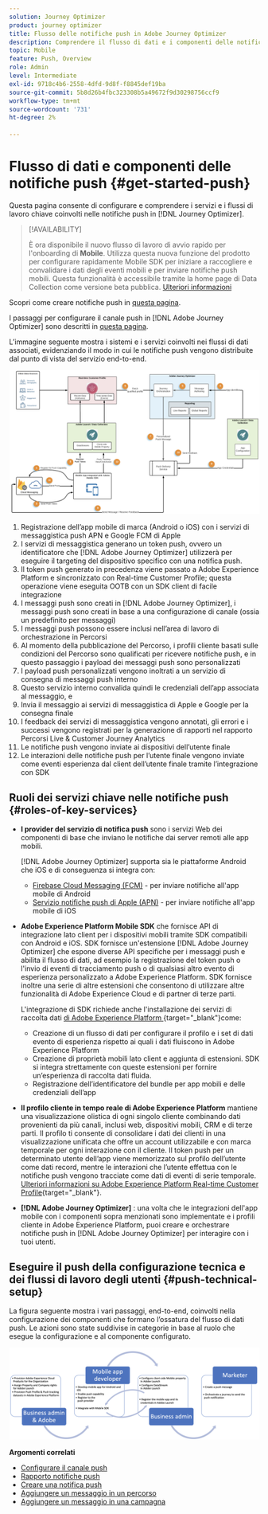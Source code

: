 ```yaml
---
solution: Journey Optimizer
product: journey optimizer
title: Flusso delle notifiche push in Adobe Journey Optimizer
description: Comprendere il flusso di dati e i componenti delle notifiche push
topic: Mobile
feature: Push, Overview
role: Admin
level: Intermediate
exl-id: 9718c4b6-2558-4dfd-9d8f-f8845def19ba
source-git-commit: 5b8d26b4fbc323308b5a49672f9d30298756ccf9
workflow-type: tm+mt
source-wordcount: '731'
ht-degree: 2%

---
```


# Flusso di dati e componenti delle notifiche push {#get-started-push}

Questa pagina consente di configurare e comprendere i servizi e i flussi di lavoro chiave coinvolti nelle notifiche push in [!DNL Journey Optimizer].


>[!AVAILABILITY]
>
>È ora disponibile il nuovo flusso di lavoro di avvio rapido per l&#39;onboarding di **Mobile**. Utilizza questa nuova funzione del prodotto per configurare rapidamente Mobile SDK per iniziare a raccogliere e convalidare i dati degli eventi mobili e per inviare notifiche push mobili. Questa funzionalità è accessibile tramite la home page di Data Collection come versione beta pubblica. [Ulteriori informazioni](mobile-onboarding-wf.md)
>

Scopri come creare notifiche push in [questa pagina](create-push.md).

I passaggi per configurare il canale push in [!DNL Adobe Journey Optimizer] sono descritti in [questa pagina](push-configuration.md).

L’immagine seguente mostra i sistemi e i servizi coinvolti nei flussi di dati associati, evidenziando il modo in cui le notifiche push vengono distribuite dal punto di vista del servizio end-to-end.

![](assets/push-flow.png)

1. Registrazione dell’app mobile di marca (Android o iOS) con i servizi di messaggistica push APN e Google FCM di Apple
1. I servizi di messaggistica generano un token push, ovvero un identificatore che [!DNL Adobe Journey Optimizer] utilizzerà per eseguire il targeting del dispositivo specifico con una notifica push.
1. Il token push generato in precedenza viene passato a Adobe Experience Platform e sincronizzato con Real-time Customer Profile; questa operazione viene eseguita OOTB con un SDK client di facile integrazione
1. I messaggi push sono creati in [!DNL Adobe Journey Optimizer], i messaggi push sono creati in base a una configurazione di canale (ossia un predefinito per messaggi)
1. I messaggi push possono essere inclusi nell’area di lavoro di orchestrazione in Percorsi
1. Al momento della pubblicazione del Percorso, i profili cliente basati sulle condizioni del Percorso sono qualificati per ricevere notifiche push, e in questo passaggio i payload dei messaggi push sono personalizzati
1. I payload push personalizzati vengono inoltrati a un servizio di consegna di messaggi push interno
1. Questo servizio interno convalida quindi le credenziali dell’app associata al messaggio, e
1. Invia il messaggio ai servizi di messaggistica di Apple e Google per la consegna finale
1. I feedback dei servizi di messaggistica vengono annotati, gli errori e i successi vengono registrati per la generazione di rapporti nel rapporto Percorsi Live &amp; Customer Journey Analytics
1. Le notifiche push vengono inviate ai dispositivi dell’utente finale
1. Le interazioni delle notifiche push per l’utente finale vengono inviate come eventi esperienza dal client dell’utente finale tramite l’integrazione con SDK

## Ruoli dei servizi chiave nelle notifiche push {#roles-of-key-services}

* **I provider del servizio di notifica push** sono i servizi Web dei componenti di base che inviano le notifiche dai server remoti alle app mobili.

  [!DNL Adobe Journey Optimizer] supporta sia le piattaforme Android che iOS e di conseguenza si integra con:
   * [Firebase Cloud Messaging (FCM)](https://firebase.google.com/docs/cloud-messaging) - per inviare notifiche all&#39;app mobile di Android
   * [Servizio notifiche push di Apple (APN)](https://developer.apple.com/library/archive/documentation/NetworkingInternet/Conceptual/RemoteNotificationsPG/APNSOverview.html) - per inviare notifiche all&#39;app mobile di iOS

* **Adobe Experience Platform Mobile SDK** che fornisce API di integrazione lato client per i dispositivi mobili tramite SDK compatibili con Android e iOS. SDK fornisce un&#39;estensione [!DNL Adobe Journey Optimizer] che espone diverse API specifiche per i messaggi push e abilita il flusso di dati, ad esempio la registrazione del token push o l&#39;invio di eventi di tracciamento push o di qualsiasi altro evento di esperienza personalizzato a Adobe Experience Platform. SDK fornisce inoltre una serie di altre estensioni che consentono di utilizzare altre funzionalità di Adobe Experience Cloud e di partner di terze parti.

  L&#39;integrazione di SDK richiede anche l&#39;installazione dei servizi di raccolta dati [ di Adobe Experience Platform ](https://experienceleague.adobe.com/docs/experience-platform/tags/home.html?lang=it){target="_blank"}come:

   * Creazione di un flusso di dati per configurare il profilo e i set di dati evento di esperienza rispetto ai quali i dati fluiscono in Adobe Experience Platform
   * Creazione di proprietà mobili lato client e aggiunta di estensioni. SDK si integra strettamente con queste estensioni per fornire un’esperienza di raccolta dati fluida.
   * Registrazione dell’identificatore del bundle per app mobili e delle credenziali dell’app

* **Il profilo cliente in tempo reale di Adobe Experience Platform** mantiene una visualizzazione olistica di ogni singolo cliente combinando dati provenienti da più canali, inclusi web, dispositivi mobili, CRM e di terze parti. Il profilo ti consente di consolidare i dati dei clienti in una visualizzazione unificata che offre un account utilizzabile e con marca temporale per ogni interazione con il cliente. Il token push per un determinato utente dell’app viene memorizzato sul profilo dell’utente come dati record, mentre le interazioni che l’utente effettua con le notifiche push vengono tracciate come dati di eventi di serie temporale. [Ulteriori informazioni su Adobe Experience Platform Real-time Customer Profile](https://experienceleague.adobe.com/docs/experience-platform/profile/home.html?lang=it){target="_blank"}.

* **[!DNL Adobe Journey Optimizer]** : una volta che le integrazioni dell&#39;app mobile con i componenti sopra menzionati sono implementate e i profili cliente in Adobe Experience Platform, puoi creare e orchestrare notifiche push in [!DNL Adobe Journey Optimizer] per interagire con i tuoi utenti.

## Eseguire il push della configurazione tecnica e dei flussi di lavoro degli utenti {#push-technical-setup}

La figura seguente mostra i vari passaggi, end-to-end, coinvolti nella configurazione dei componenti che formano l’ossatura del flusso di dati push. Le azioni sono state suddivise in categorie in base al ruolo che esegue la configurazione e al componente configurato.

![](assets/user-flow.png)

**Argomenti correlati**

* [Configurare il canale push](push-configuration.md)
* [Rapporto notifiche push](../reports/journey-global-report-cja-push.md)
* [Creare una notifica push](create-push.md)
* [Aggiungere un messaggio in un percorso](../building-journeys/journeys-message.md)
* [Aggiungere un messaggio in una campagna](../campaigns/create-campaign.md)